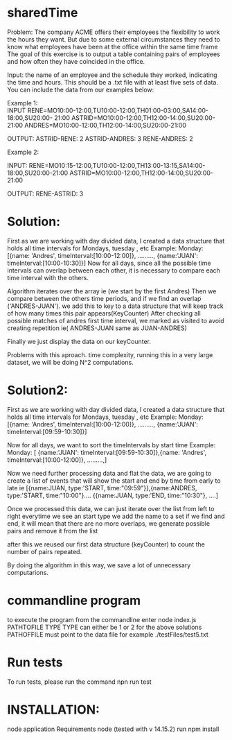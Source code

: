 # sharedTime

Problem:
The company ACME offers their employees the flexibility to work the hours they want.
But due to some external circumstances they need to know what employees have been at the office within the same time frame The goal of this exercise is to output a table containing pairs of employees and how often they have coincided in the office.

Input: the name of an employee and the schedule they worked, indicating the time and hours.
This should be a .txt file with at least five sets of data.
You can include the data from our examples below:

Example 1:  
INPUT RENE=MO10:00-12:00,TU10:00-12:00,TH01:00-03:00,SA14:00-18:00,SU20:00- 21:00 ASTRID=MO10:00-12:00,TH12:00-14:00,SU20:00-21:00 ANDRES=MO10:00-12:00,TH12:00-14:00,SU20:00-21:00

OUTPUT: ASTRID-RENE: 2 ASTRID-ANDRES: 3 RENE-ANDRES: 2

Example 2:

INPUT: RENE=MO10:15-12:00,TU10:00-12:00,TH13:00-13:15,SA14:00-18:00,SU20:00-21:00 ASTRID=MO10:00-12:00,TH12:00-14:00,SU20:00-21:00

OUTPUT: RENE-ASTRID: 3

# Solution:

First as we are working with day divided data, I created a data structure that holds all time intervals for Mondays, tuesday , etc
Example:
Monday: [{name: 'Andres', timeInterval:[10:00-12:00]}, ........., {name:'JUAN': timeInterval:[10:00-10:30]}]
Now for all days, since all the possible time intervals can overlap between each other, it is necessary to compare each time interval with the others.

Algorithm iterates over the array ie (we start by the first Andres)
Then we compare between the others time periods, and if we find an overlap ('ANDRES-JUAN').
we add this to key to a data structure that will keep track of how many times this pair appears(KeyCounter)
After checking all possible matches of andres first time interval, we marked as visited to avoid creating repetition ie( ANDRES-JUAN same as JUAN-ANDRES)

Finally we just display the data on our keyCounter.

Problems with this aproach. time complexity, running this in a very large dataset, we will be doing N^2 computations.

# Solution2:

First as we are working with day divided data, I created a data structure that holds all time intervals for Mondays, tuesday , etc
Example:
Monday: [{name: 'Andres', timeInterval:[10:00-12:00]}, ........., {name:'JUAN': timeInterval:[09:59-10:30]}]

Now for all days, we want to sort the timeIntervals by start time
Example:
Monday: [ {name:'JUAN': timeInterval:[09:59-10:30]},{name: 'Andres', timeInterval:[10:00-12:00]}, .........,]

Now we need further processing data and flat the data, we are going to create a list of events that will show the start and end by time from early to late
ie
[{name:JUAN, type:'START, time:"09:59"}},{name:ANDRES, type:'START, time:"10:00"}.... {{name:JUAN, type:'END, time:"10:30"}, ....]

Once we processed this data, we can just iterate over the list from left to right
everytime we see an start type
we add the name to a set
if we find and end, it will mean that there are no more overlaps,
we generate possible pairs and remove it from the list

after this we reused our first data structure (keyCounter) to count the number of pairs repeated.

By doing the algorithm in this way, we save a lot of unnecessary computarions.

# commandline program

to execute the program from the commandline enter
node index.js PATHTOFILE TYPE
TYPE can either be 1 or 2 for the above solutions
PATHOFFILE must point to the data file for example ./testFiles/test5.txt

# Run tests

To run tests, please run the command
npn run test

# INSTALLATION:

node application
Requirements node (tested with v 14.15.2)
run npm install
